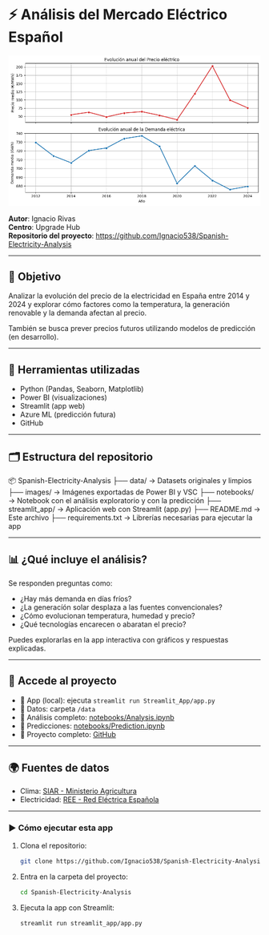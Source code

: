 # ⚡ Análisis del Mercado Eléctrico Español

![Banner](Images/Pregunta6.png)

**Autor**: Ignacio Rivas  
**Centro**: Upgrade Hub  
**Repositorio del proyecto**: https://github.com/Ignacio538/Spanish-Electricity-Analysis

---

## 🎯 Objetivo

Analizar la evolución del precio de la electricidad en España entre 2014 y 2024 y explorar cómo factores como la temperatura, la generación renovable y la demanda afectan al precio.  

También se busca prever precios futuros utilizando modelos de predicción (en desarrollo).

---

## 🧰 Herramientas utilizadas

- Python (Pandas, Seaborn, Matplotlib)
- Power BI (visualizaciones)
- Streamlit (app web)
- Azure ML (predicción futura)
- GitHub

---

## 🗂️ Estructura del repositorio

📦 Spanish-Electricity-Analysis
├── data/ → Datasets originales y limpios
├── images/ → Imágenes exportadas de Power BI y VSC
├── notebooks/ → Notebook con el análisis exploratorio y con la predicción
├── streamlit_app/ → Aplicación web con Streamlit (app.py)
├── README.md → Este archivo
├── requirements.txt → Librerías necesarias para ejecutar la app

---

## 📊 ¿Qué incluye el análisis?

Se responden preguntas como:

- ¿Hay más demanda en días fríos?
- ¿La generacíón solar desplaza a las fuentes convencionales?
- ¿Cómo evolucionan temperatura, humedad y precio?
- ¿Qué tecnologías encarecen o abaratan el precio?

Puedes explorarlas en la app interactiva con gráficos y respuestas explicadas.

---

## 🔗 Accede al proyecto

- 📎 App (local): ejecuta `streamlit run Streamlit_App/app.py`
- 📂 Datos: carpeta `/data`
- 📒 Análisis completo: [notebooks/Analysis.ipynb](notebooks/Analysis.ipynb)
- 🔮 Predicciones: [notebooks/Prediction.ipynb](notebooks/Prediction.ipynb)
- 🔗 Proyecto completo: [GitHub](https://github.com/Ignacio538/Spanish-Electricity-Analysis)

---

## 🌍 Fuentes de datos

- Clima: [SIAR - Ministerio Agricultura](https://servicio.mapa.gob.es/websiar/SeleccionParametrosMap.aspx?dst=1)
- Electricidad: [REE - Red Eléctrica Española](https://www.ree.es/es)

---

### ▶️ Cómo ejecutar esta app

1. Clona el repositorio:

    ```bash
    git clone https://github.com/Ignacio538/Spanish-Electricity-Analysis.git
     ```

2. Entra en la carpeta del proyecto:

    ```bash
    cd Spanish-Electricity-Analysis
    ```
3. Ejecuta la app con Streamlit:

    ```bash
    streamlit run streamlit_app/app.py
    ```